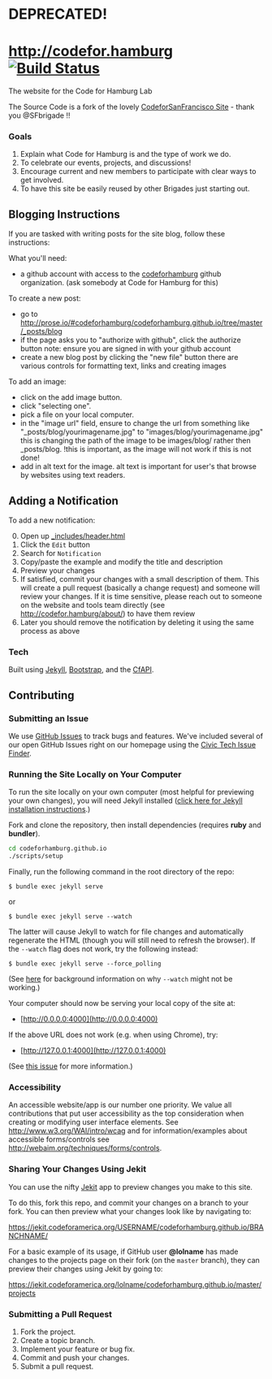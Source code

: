 # DEPRECATED!

# http://codefor.hamburg [![Build Status](https://travis-ci.org/codeforhamburg/codeforhamburg.github.io.svg?branch=master)](https://travis-ci.org/codeforhamburg/codeforhamburg.github.io)

The website for the Code for Hamburg Lab

The Source Code is a fork of the lovely [CodeforSanFrancisco Site](http://codeforsanfrancisco.org/) - thank you @SFbrigade !!

### Goals
1. Explain what Code for Hamburg is and the type of work we do.
2. To celebrate our events, projects, and discussions!
4. Encourage current and new members to participate with clear ways to get involved.
5. To have this site be easily reused by other Brigades just starting out.

## Blogging Instructions
If you are tasked with writing posts for the site blog, follow these instructions:

What you'll need:
- a github account with access to the [codeforhamburg](https://github.com/codeforhamburg) github organization.
(ask somebody at Code for Hamburg for this)

To create a new post:
- go to http://prose.io/#codeforhamburg/codeforhamburg.github.io/tree/master/_posts/blog
- if the page asks you to "authorize with github", click the authorize button
note: ensure you are signed in with your github account
- create a new blog post by clicking the "new file" button
there are various controls for formatting text, links and creating images

To add an image:
- click on the add image button.
- click "selecting one".
- pick a file on your local computer.
- in the "image url" field, ensure to change the url from something like
"\_posts/blog/yourimagename.jpg"
to
"images/blog/yourimagename.jpg"
this is changing the path of the image to be images/blog/ rather then \_posts/blog.
!this is important, as the image will not work if this is not done!
- add in alt text for the image. alt text is important for user's that browse by websites using text readers.

## Adding a Notification

To add a new notification:

0. Open up [_includes/header.html](https://github.com/codeforhamburg/codeforhamburg.github.io/blob/master/_includes/header.html)
0. Click the `Edit` button
0. Search for `Notification`
0. Copy/paste the example and modify the title and description
0. Preview your changes
0. If satisfied, commit your changes with a small description of them. This
   will create a pull request (basically a change request) and someone will
   review your changes. If it is time sensitive, please reach out to someone on
   the website and tools team directly (see
   http://codefor.hamburg/about/) to have them review
0. Later you should remove the notification by deleting it using the same
   process as above

### Tech

Built using [Jekyll](http://jekyllrb.com/), [Bootstrap](http://getbootstrap.com/), and the [CfAPI](https://github.com/codeforamerica/cfapi).

## Contributing

### <a name="issues"></a>Submitting an Issue

We use [GitHub Issues](https://github.com/codeforhamburg/codeforhamburg.github.io/issues) to track bugs and features. We've included several of our open GitHub Issues right on our homepage using the [Civic Tech Issue Finder](http://www.codeforamerica.org/geeks/civicissues).

### Running the Site Locally on Your Computer

To run the site locally on your own computer (most helpful for previewing your own changes), you will need Jekyll installed ([click here for Jekyll installation instructions](http://jekyllrb.com/docs/installation/).)

Fork and clone the repository, then install dependencies (requires **ruby** and **bundler**).

```` sh
cd codeforhamburg.github.io
./scripts/setup
````

Finally, run the following command in the root directory of the repo:

    $ bundle exec jekyll serve

or

    $ bundle exec jekyll serve --watch

The latter will cause Jekyll to watch for file changes and automatically
regenerate the HTML (though you will still need to refresh the browser).
If the `--watch` flag does not work, try the following instead:

    $ bundle exec jekyll serve --force_polling

(See [here](https://github.com/guard/listen/wiki/Troubleshooting) for
background information on why `--watch` might not be working.)


Your computer should now be serving your local copy of the site at:

* [http://0.0.0.0:4000](http://0.0.0.0:4000)

If the above URL does not work (e.g. when using Chrome), try:

* [http://127.0.0.1:4000](http://127.0.0.1:4000)

(See [this issue](https://github.com/jekyll/jekyll/issues/3048) for more
information.)

### Accessibility

An accessible website/app is our number one priority. We value all
contributions that put user accessibility as the top consideration when
creating or modifying user interface elements. See
http://www.w3.org/WAI/intro/wcag and for information/examples about accessible
forms/controls see http://webaim.org/techniques/forms/controls.

### Sharing Your Changes Using Jekit

You can use the nifty [Jekit](https://jekit.codeforamerica.org/) app to preview changes you make to this site.

To do this, fork this repo, and commit your changes on a branch to your fork. You can then preview what your changes look like by navigating to:

https://jekit.codeforamerica.org/USERNAME/codeforhamburg.github.io/BRANCHNAME/

For a basic example of its usage, if GitHub user **@lolname** has made changes to the projects page on their fork (on the `master` branch), they can preview their changes using Jekit by going to:

https://jekit.codeforamerica.org/lolname/codeforhamburg.github.io/master/projects

### Submitting a Pull Request

1. Fork the project.
2. Create a topic branch.
3. Implement your feature or bug fix.
4. Commit and push your changes.
5. Submit a pull request.
